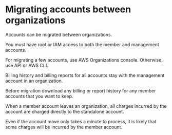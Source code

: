 # Migrating accounts between organizations

Accounts can be migrated between organizations.

You must have root or IAM access to both the member and management accounts.

For migrating a few accounts, use AWS Organizations console. Otherwise, use API or AWS CLI.

Billing history and billing reports for all accounts stay with the management account in an organization.

Before migration download any billing or report history for any member accounts that you want to keep.

When a member account leaves an organization, all charges incurred by the account are charged directly to the standalone account.

Even if the account move only takes a minute to process, it is likely that some charges will be incurred by the member account.

